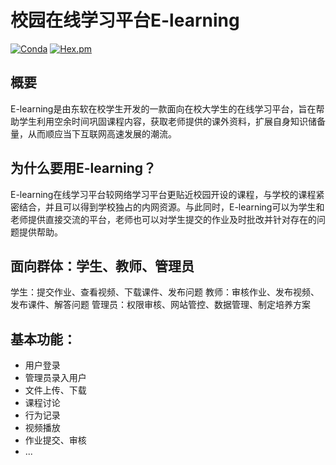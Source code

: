 # 校园在线学习平台E-learning

[![Conda](https://img.shields.io/badge/platform-Android%20%7C%20linux--64%20%7C%20win--64%20%7C%20osx--64%20%7C%20Web-lightgrey.svg)]()
[![Hex.pm](https://img.shields.io/hexpm/l/plug.svg)]()

## 概要
E-learning是由东软在校学生开发的一款面向在校大学生的在线学习平台，旨在帮助学生利用空余时间巩固课程内容，获取老师提供的课外资料，扩展自身知识储备量，从而顺应当下互联网高速发展的潮流。
## 为什么要用E-learning？
E-learning在线学习平台较网络学习平台更贴近校园开设的课程，与学校的课程紧密结合，并且可以得到学校独占的内网资源。与此同时，E-learning可以为学生和老师提供直接交流的平台，老师也可以对学生提交的作业及时批改并针对存在的问题提供帮助。
## 面向群体：学生、教师、管理员
学生：提交作业、查看视频、下载课件、发布问题
教师：审核作业、发布视频、发布课件、解答问题
管理员：权限审核、网站管控、数据管理、制定培养方案
## 基本功能：
* 用户登录
* 管理员录入用户
* 文件上传、下载
* 课程讨论
* 行为记录
* 视频播放
* 作业提交、审核
* ...

